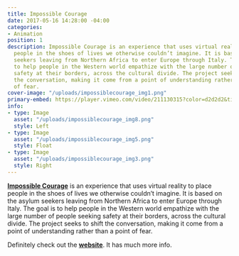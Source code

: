 ```yaml
---
title: Impossible Courage
date: 2017-05-16 14:28:00 -04:00
categories:
- Animation
position: 1
description: Impossible Courage is an experience that uses virtual reality to place
  people in the shoes of lives we otherwise couldn’t imagine. It is based on the asylum
  seekers leaving from Northern Africa to enter Europe through Italy. The goal is
  to help people in the Western world empathize with the large number of people seeking
  safety at their borders, across the cultural divide. The project seeks to shift
  the conversation, making it come from a point of understanding rather than a point
  of fear.
cover-image: "/uploads/impossiblecourage_img1.png"
primary-embed: https://player.vimeo.com/video/211130315?color=d2d2d2&title=0&byline=0&portrait=0
info:
- type: Image
  asset: "/uploads/impossiblecourage_img8.png"
  style: Left
- type: Image
  asset: "/uploads/impossiblecourage_img5.png"
  style: Float
- type: Image
  asset: "/uploads/impossiblecourage_img3.png"
  style: Right
---
```


[**Impossible Courage**](https://www.impossiblecourage.com/) is an experience that uses virtual reality to place people in the shoes of lives we otherwise couldn’t imagine. It is based on the asylum seekers leaving from Northern Africa to enter Europe through Italy. The goal is to help people in the Western world empathize with the large number of people seeking safety at their borders, across the cultural divide. The project seeks to shift the conversation, making it come from a point of understanding rather than a point of fear.

Definitely check out the [**website**](https://www.impossiblecourage.com/). It has much more info.

